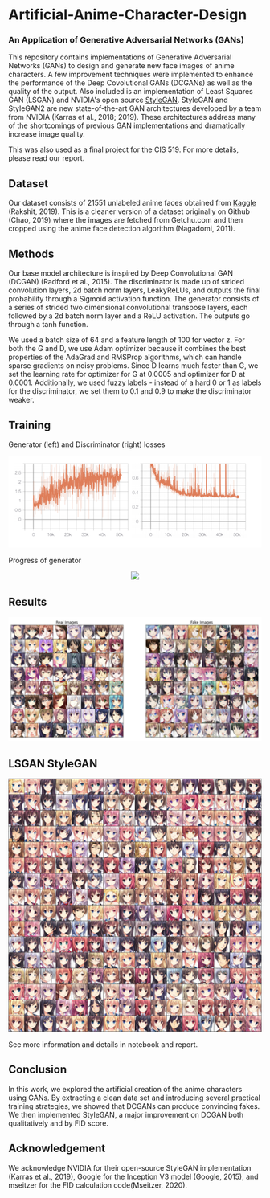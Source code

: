 # Artificial-Anime-Character-Design
### An Application of Generative Adversarial Networks (GANs)  

This repository contains implementations of Generative Adversarial Networks (GANs) to design and generate new face images of anime characters. A few improvement techniques were implemented to enhance the performance of the Deep Covolutional GANs (DCGANs) as well as the quality of the output. Also included is an implementation of Least Squares GAN (LSGAN) and NVIDIA's open source [StyleGAN](https://github.com/lucidrains/stylegan2-pytorch). StyleGAN and StyleGAN2 are new state-of-the-art GAN architectures developed by a team from NVIDIA (Karras et al., 2018; 2019). These architectures address many of the shortcomings of previous GAN implementations and dramatically increase image quality.  

This was also used as a final project for the CIS 519. For more details, please read our report.  

## Dataset

Our dataset consists of 21551 unlabeled anime faces obtained from [Kaggle](https://www.kaggle.com/soumikrakshit/anime-faces) (Rakshit, 2019). This is a cleaner version of a dataset originally on Github (Chao, 2019) where the images are fetched from Getchu.com and then cropped using the anime face detection algorithm (Nagadomi, 2011).

## Methods

Our base model architecture is inspired by Deep Convolutional GAN (DCGAN) (Radford et al., 2015). The discriminator is made up of strided convolution layers, 2d batch norm layers, LeakyReLUs, and outputs the final probability through a Sigmoid activation function. The generator consists of a series of strided two dimensional convolutional transpose layers, each followed by a 2d batch norm layer and a ReLU activation. The outputs go through a tanh function.

We used a batch size of 64 and a feature length of 100 for vector z. For both the G and D, we use Adam optimizer because it combines the best properties of the AdaGrad and RMSProp algorithms, which can handle sparse gradients
on noisy problems. Since D learns much faster than G, we set the learning rate for optimizer for G at 0.0005 and optimizer for D at 0.0001. Additionally, we used fuzzy labels - instead of a hard 0 or 1 as labels for the discriminator, we set them to 0.1 and 0.9 to make the discriminator weaker.

## Training

Generator (left) and Discriminator (right) losses

<p align="center">
  <img src="https://github.com/roynwu/Artificial-Anime-Character-Design/blob/master/loss.png">
</p>  

Progress of generator

<p align="center">
  <img src="https://github.com/roynwu/Artificial-Anime-Character-Design/blob/master/anime_DCGAN.gif">
</p>  

## Results

![](dc_real_v_fake.png)

## LSGAN StyleGAN

<p align="center">
  <img src="https://github.com/roynwu/Artificial-Anime-Character-Design/blob/master/StyleGAN-fakes.jpg">
</p>  

See more information and details in notebook and report.

## Conclusion

In this work, we explored the artificial creation of the anime characters using GANs. By extracting a clean data set and
introducing several practical training strategies, we showed that DCGANs can produce convincing fakes. We then implemented StyleGAN, a major improvement on DCGAN both qualitatively and by FID score.

## Acknowledgement 

We acknowledge NVIDIA for their open-source StyleGAN implementation (Karras et al., 2019), Google for the Inception V3 model (Google, 2015), and mseitzer for the FID calculation code(Mseitzer, 2020).
